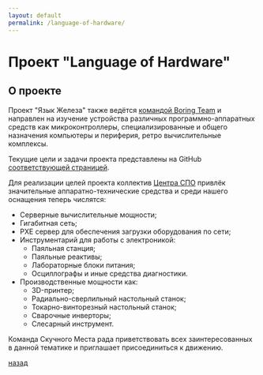 ```yaml
---
layout: default
permalink: /language-of-hardware/
---
```



# [](#header-1) Проект "Language of Hardware"


## О проекте

Проект "Язык Железа" также ведётся
[командой Boring Team](https://github.com/orgs/boringplace/teams/boring-team)
и направлен на изучение устройства различных программно-аппаратных
средств как микроконтроллеры, специализированные и общего назначения
компьютеры и периферия, ретро вычислительные комплексы.

Текущие цели и задачи проекта представлены на GitHub
[соответствующей страницей](https://github.com/orgs/boringplace/projects/1).

Для реализации целей проекта коллектив [Центра СПО](https://sarfsc.ru)
привлёк значительные аппаратно-технические средства и среди нашего
оснащения теперь числятся:

* Серверные вычислительные мощности;
* Гигабитная сеть;
* PXE сервер для обеспечения загрузки оборудования по сети;
* Инструментарий для работы с электроникой:
  * Паяльная станция;
  * Паяльные реактивы;
  * Лабораторные блоки питания;
  * Осциллографы и иные средства диагностики.
* Производственные мощности как:
  * 3D-принтер;
  * Радиально-сверлильный настольный станок;
  * Токарно-винторезный настольный станок;
  * Сварочные инверторы;
  * Слесарный инструмент.

Команда Скучного Места рада приветствовать всех заинтересованных в
данной тематике и приглашает присоединиться к движению.


[назад](../index)

